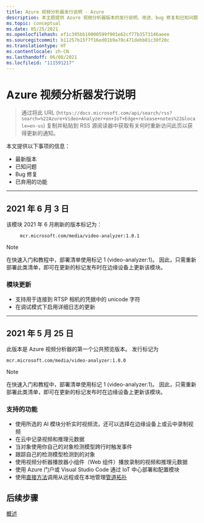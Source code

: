 ```yaml
---
title: Azure 视频分析器发行说明 - Azure
description: 本主题提供 Azure 视频分析器版本的发行说明、改进、bug 修复和已知问题。
ms.topic: conceptual
ms.date: 05/25/2021
ms.openlocfilehash: ef1c395bb10000599f901e62cf77b3573146aeee
ms.sourcegitcommit: b11257b15f7f16ed01b9a78c471debb81c30f20c
ms.translationtype: HT
ms.contentlocale: zh-CN
ms.lasthandoff: 06/08/2021
ms.locfileid: "111591217"
---
```

# <a name="azure-video-analyzer-release-notes"></a>Azure 视频分析器发行说明

>通过将此 URL (`https://docs.microsoft.com/api/search/rss?search=%22Azure+Video+Analyzer+on+IoT+Edge+release+notes%22&locale=en-us`) 复制并粘贴到 RSS 源阅读器中获取有关何时重新访问此页以获得更新的通知。

本文提供以下事项的信息：

* 最新版本
* 已知问题
* Bug 修复
* 已弃用的功能

<hr width=100%>

## <a name="june-3-2021"></a>2021 年 6 月 3 日

该模块 2021 年 6 月刷新的版本标记为：

```
     mcr.microsoft.com/media/video-analyzer:1.0.1
```
> [!NOTE]
> 在快速入门和教程中，部署清单使用标记 1 (video-analyzer:1)。 因此，只需重新部署此类清单，即可在更新的标记发布时在边缘设备上更新该模块。

### <a name="module-updates"></a>模块更新
* 支持用于连接到 RTSP 相机的凭据中的 unicode 字符
* 在调试模式下启用详细日志的更新

<hr width=100%>

## <a name="may-25-2021"></a>2021 年 5 月 25 日

此版本是 Azure 视频分析器的第一个公共预览版本。 发行标记为

```
mcr.microsoft.com/media/video-analyzer:1.0.0
```

> [!NOTE]
> 在快速入门和教程中，部署清单使用标记 1 (video-analyzer:1)。 因此，只需重新部署此类清单，即可在更新的标记发布时在边缘设备上更新该模块。

### <a name="supported-functionalities"></a>支持的功能

* 使用所选的 AI 模块分析实时视频流，还可以选择在边缘设备上或云中录制视频
* 在云中记录视频和推理元数据
* 当对象使用你自己的对象检测模型跨行时触发事件
* 跟踪自己的检测模型检测到的对象 
* 使用视频分析器播放器小组件（Web 组件）播放录制的视频和推理元数据
* 使用 Azure 门户或 Visual Studio Code 通过 IoT 中心部署和配置模块
* 使用[直接方法](direct-methods.md)调用从远程或在本地管理[管道拓扑](pipeline.md#pipeline-topologies)

## <a name="next-steps"></a>后续步骤

[概述](overview.md)
